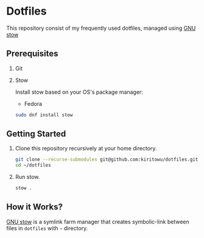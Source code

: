 # Dotfiles

This repository consist of my frequently used dotfiles, managed using [GNU stow](https://www.gnu.org/software/stow/)

## Prerequisites

1. Git
2. Stow
   
    Install stow based on your OS's package manager:

    - Fedora

    ```bash
    sudo dnf install stow
    ```

## Getting Started

1. Clone this repository recursively at your home directory.

    ```bash
    git clone --recurse-submodules git@github.com:kiritowu/dotfiles.git ~/dotfiles && \
    cd ~/dotfiles
    ```

2. Run stow.

    ```bash
    stow .
    ```

## How it Works?

[GNU stow](https://www.gnu.org/software/stow/) is a symlink farm manager
that creates symbolic-link between files in `dotfiles` with `~` directory.
